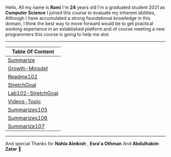 Hello, All my name is **Rami** I'm **24** years old 
I'm a graduated student 2021 as **Computer Science** 
I joined this course to evaluate my inherent abilities,
Although I have accumulated a strong foundational knowledge in this domain, 
I think the best way to move forward would be to get practical working experience in an established platform and of course meeting a new programmers
this course is going to help me alot.  

----

| Table Of Content  |
| ------------- | 
| [Summarize](https://mastermind6666.github.io/reading-notes/Code-102-Reading-Notes/Summarize)  | 
| [Growth-Minsdet](https://mastermind6666.github.io/reading-notes/Code-102-Reading-Notes/Growth-Minsdet) | 
| [Readme102](https://mastermind6666.github.io/reading-notes/Code-102-Reading-Notes/Readme102) | 
| [StretchGoal](https://mastermind6666.github.io/reading-notes/Code-102-Reading-Notes/StretchGoal) |
| [Lab102-StretchGoal](https://mastermind6666.github.io/reading-notes/Code-102-Reading-Notes/Lab102) | 
| [Videos-Topic](https://mastermind6666.github.io/reading-notes/Code-102-Reading-Notes/Videos-summrize) | 
| [Summarizes105](https://mastermind6666.github.io/reading-notes/Code-102-Reading-Notes/Summarizes105) | 
| [Summarizes106](https://mastermind6666.github.io/reading-notes/Code-102-Reading-Notes/Summarizes106) |
| [Summarize107](https://mastermind6666.github.io/reading-notes/Code-102-Reading-Notes/Summarize107) |



----



And special Thanks for **Nahla Aleikish** , **Esra'a Othman** And **Abdulhakim Zatar** 🙏 

